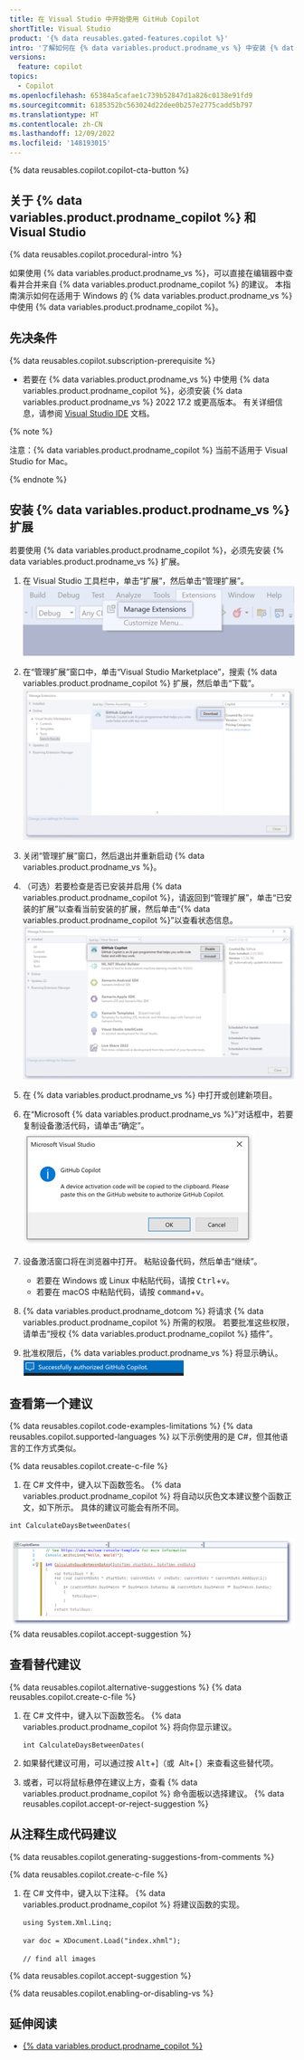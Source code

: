 ```yaml
---
title: 在 Visual Studio 中开始使用 GitHub Copilot
shortTitle: Visual Studio
product: '{% data reusables.gated-features.copilot %}'
intro: '了解如何在 {% data variables.product.prodname_vs %} 中安装 {% data variables.product.prodname_copilot %}，并在编写注释和代码时开始查看建议。'
versions:
  feature: copilot
topics:
  - Copilot
ms.openlocfilehash: 65384a5cafae1c739b52847d1a826c0138e91fd9
ms.sourcegitcommit: 6185352bc563024d22dee0b257e2775cadd5b797
ms.translationtype: HT
ms.contentlocale: zh-CN
ms.lasthandoff: 12/09/2022
ms.locfileid: '148193015'
---
```

{% data reusables.copilot.copilot-cta-button %}

## 关于 {% data variables.product.prodname_copilot %} 和 Visual Studio

{% data reusables.copilot.procedural-intro %}

如果使用 {% data variables.product.prodname_vs %}，可以直接在编辑器中查看并合并来自 {% data variables.product.prodname_copilot %} 的建议。 本指南演示如何在适用于 Windows 的 {% data variables.product.prodname_vs %} 中使用 {% data variables.product.prodname_copilot %}。

## 先决条件

{% data reusables.copilot.subscription-prerequisite %}

- 若要在 {% data variables.product.prodname_vs %} 中使用 {% data variables.product.prodname_copilot %}，必须安装 {% data variables.product.prodname_vs %} 2022 17.2 或更高版本。 有关详细信息，请参阅 [Visual Studio IDE](https://visualstudio.microsoft.com/vs/) 文档。

{% note %}

注意：{% data variables.product.prodname_copilot %} 当前不适用于 Visual Studio for Mac。

{% endnote %}

## 安装 {% data variables.product.prodname_vs %} 扩展

若要使用 {% data variables.product.prodname_copilot %}，必须先安装 {% data variables.product.prodname_vs %} 扩展。
1. 在 Visual Studio 工具栏中，单击“扩展”，然后单击“管理扩展”。
   ![Visual Studio 工具栏的屏幕截图](/assets/images/help/copilot/visual-studio-toolbar.png)
1. 在“管理扩展”窗口中，单击“Visual Studio Marketplace”，搜索 {% data variables.product.prodname_copilot %} 扩展，然后单击“下载”。
   ![Visual Studio GitHub Copilot 扩展的屏幕截图，其中突出显示了“下载”按钮](/assets/images/help/copilot/install-copilot-extension-visual-studio.png)
1. 关闭“管理扩展”窗口，然后退出并重新启动 {% data variables.product.prodname_vs %}。
1. （可选）若要检查是否已安装并启用 {% data variables.product.prodname_copilot %}，请返回到“管理扩展”，单击“已安装的扩展”以查看当前安装的扩展，然后单击“{% data variables.product.prodname_copilot %}”以查看状态信息。
  ![Visual Studio 中已安装的扩展的屏幕截图，其中突出显示 GitHub Copilot](/assets/images/help/copilot/installed-copilot-extension-visual-studio.png)
1. 在 {% data variables.product.prodname_vs %} 中打开或创建新项目。 
1. 在“Microsoft {% data variables.product.prodname_vs %}”对话框中，若要复制设备激活代码，请单击“确定”。
   ![“Microsoft {% data variables.product.prodname_vs %}”对话框的屏幕截图](/assets/images/help/copilot/vs-auth-dialogue.png)
1. 设备激活窗口将在浏览器中打开。 粘贴设备代码，然后单击“继续”。

   - 若要在 Windows 或 Linux 中粘贴代码，请按 <kbd>Ctrl</kbd>+<kbd>v</kbd>。
   - 若要在 macOS 中粘贴代码，请按 <kbd>command</kbd>+<kbd>v</kbd>。
1. {% data variables.product.prodname_dotcom %} 将请求 {% data variables.product.prodname_copilot %} 所需的权限。 若要批准这些权限，请单击“授权 {% data variables.product.prodname_copilot %} 插件”。
1. 批准权限后，{% data variables.product.prodname_vs %} 将显示确认。
   ![{% data variables.product.prodname_vs %} 权限确认的屏幕截图](/assets/images/help/copilot/vs-confirmation.png)

## 查看第一个建议

{% data reusables.copilot.code-examples-limitations %} {% data reusables.copilot.supported-languages %} 以下示例使用的是 C#，但其他语言的工作方式类似。

{% data reusables.copilot.create-c-file %}
1. 在 C# 文件中，键入以下函数签名。 {% data variables.product.prodname_copilot %} 将自动以灰色文本建议整个函数正文，如下所示。 具体的建议可能会有所不同。
  ```csharp{:copy}
  int CalculateDaysBetweenDates(
  ```
  ![第一个建议 Visual Studio Code 的屏幕截图](/assets/images/help/copilot/first-suggestion-visual-studio.png) {% data reusables.copilot.accept-suggestion %}
 
## 查看替代建议
{% data reusables.copilot.alternative-suggestions %} {% data reusables.copilot.create-c-file %}
1. 在 C# 文件中，键入以下函数签名。 {% data variables.product.prodname_copilot %} 将向你显示建议。

   ```csharp{:copy}
   int CalculateDaysBetweenDates(
   ```
1. 如果替代建议可用，可以通过按 <kbd>Alt</kbd>+]<kbd>（或 </kbd>Alt<kbd></kbd>+<kbd>[</kbd>）来查看这些替代项。
1. 或者，可以将鼠标悬停在建议上方，查看 {% data variables.product.prodname_copilot %} 命令面板以选择建议。
{% data reusables.copilot.accept-or-reject-suggestion %}

## 从注释生成代码建议

{% data reusables.copilot.generating-suggestions-from-comments %}

{% data reusables.copilot.create-c-file %}
1. 在 C# 文件中，键入以下注释。 {% data variables.product.prodname_copilot %} 将建议函数的实现。
   ```csharp{:copy}
   using System.Xml.Linq;

   var doc = XDocument.Load("index.xhml");
   
   // find all images
   ```
{% data reusables.copilot.accept-suggestion %}


{% data reusables.copilot.enabling-or-disabling-vs %}

## 延伸阅读

- [{% data variables.product.prodname_copilot %}](https://copilot.github.com/)
